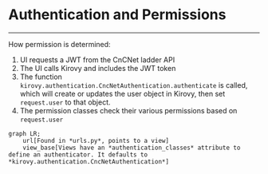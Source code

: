 # Authentication and Permissions
---

How permission is determined:

1. UI requests a JWT from the CnCNet ladder API
2. The UI calls Kirovy and includes the JWT token
3. The function `kirovy.authentication.CncNetAuthentication.authenticate` is called, which will create or updates
   the user object in Kirovy, then set `request.user` to that object.
4. The permission classes check their various permissions based on `request.user`


```mermaid
graph LR;
	url[Found in *urls.py*, points to a view]
	view_base[Views have an *authentication_classes* attribute to define an authenticator. It defaults to *kirovy.authentication.CncNetAuthentication*]
```
